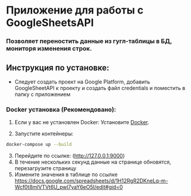 # Приложение для работы с GoogleSheetsAPI 
### Позволяет переностить данные из гугл-таблицы в БД, мониторя изменения строк.

## Инструкция по установке:
- Следует создать проект на Google Platform, добавить GoogleSheetAPI к проекту и создать файл credentials и поместить в папку с приложением

### Docker установка (Рекомендовано):

1. Если у вас не установлен Docker: Установите [Docker](https://docs.docker.com/get-docker/).

2. Запустите контейнеры:
```sh
docker-compose up --build
```
3. Перейдите по ссылке: (http://127.0.0.1:9000)
4. В течение нескольких секунд данные на странице обновятся, перезагрузите страницу
5. Измените значения в таблице по ссылке https://docs.google.com/spreadsheets/d/1H12RgR2DKneLq-m-Wcf0t8mlVTVt6U_pwl7yaY6eO5I/edit#gid=0

